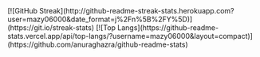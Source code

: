<div style="align:center">
[![GitHub Streak](http://github-readme-streak-stats.herokuapp.com?user=mazy06000&date_format=j%2Fn%5B%2FY%5D)](https://git.io/streak-stats)
[![Top Langs](https://github-readme-stats.vercel.app/api/top-langs/?username=mazy06000&layout=compact)](https://github.com/anuraghazra/github-readme-stats)
</div>
